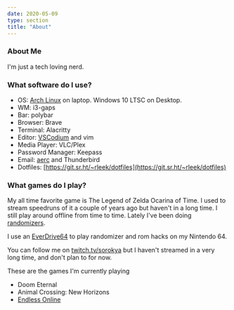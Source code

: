 ```yaml
---
date: 2020-05-09
type: section
title: "About"
---
```


### About Me
I'm just a tech loving nerd.

### What software do I use?
* OS: [Arch Linux](https://archlinux.org) on laptop. Windows 10 LTSC on Desktop.
* WM: i3-gaps
* Bar: polybar
* Browser: Brave
* Terminal: Alacritty 
* Editor: [VSCodium](https://vscodium.com) and vim
* Media Player: VLC/Plex 
* Password Manager: Keepass 
* Email: [aerc](https://aerc-mail.org/) and Thunderbird
* Dotfiles: [https://git.sr.ht/~rleek/dotfiles](https://git.sr.ht/~rleek/dotfiles)

### What games do I play?
My all time favorite game is The Legend of Zelda Ocarina of Time. I used to stream speedruns of it a couple of years ago but haven't in a long time. I still play around offline from time to time. Lately I've been doing [randomizers](https://www.ootrandomizer.com/).

I use an [EverDrive64](https://krikzz.com/store/) to play randomizer and rom hacks on my Nintendo 64.

You can follow me on [twitch.tv/sorokya](https://twitch.tv/sorokya) but I haven't streamed in a very long time, and don't plan to for now.

These are the games I'm currently playing
* Doom Eternal
* Animal Crossing: New Horizons
* [Endless Online](http://game.eoserv.net) 
